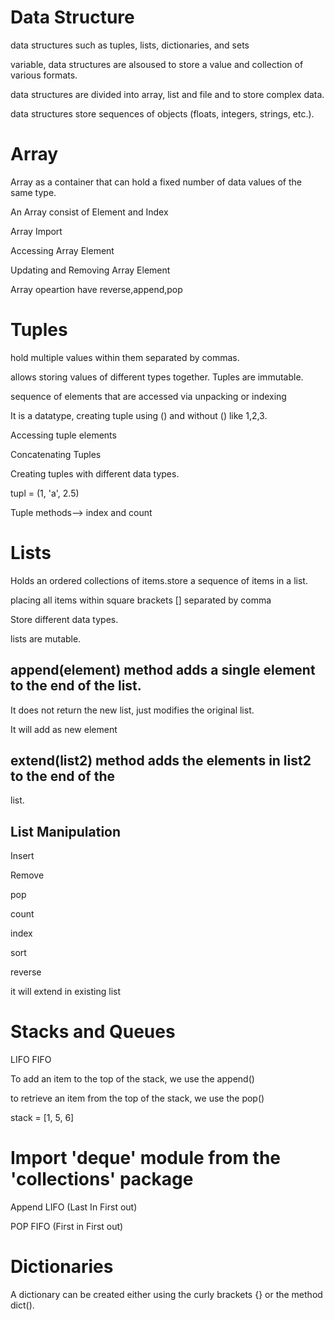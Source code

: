 # Data Structure

data structures such as tuples, lists, dictionaries, and sets

variable, data structures are alsoused to store a value and collection of various formats.

data structures are divided into array, list and file and to store complex data.

data structures store sequences of objects (floats, integers, strings, etc.).

# Array
Array as a container that can hold a fixed number of data values of the same type.

An Array consist of Element and Index

Array Import

Accessing Array Element

Updating and Removing Array Element 

Array opeartion have reverse,append,pop

# Tuples

hold multiple values within them separated by commas.

allows storing values of different types together. Tuples are immutable.

sequence of elements that are accessed via unpacking or indexing

It is a datatype, creating tuple using () and without () like 1,2,3.

Accessing tuple elements

Concatenating Tuples

Creating tuples with different data types.

tupl = (1, 'a', 2.5)

Tuple methods--> index and count

# Lists

Holds an ordered collections of items.store a sequence of items in a list.

placing all items within square brackets [] separated by comma

Store different data types.

lists are mutable.

## append(element) method adds a single element to the end of the list.
It does not return the new list, just modifies the original list.

It will add as new element
## extend(list2) method adds the elements in list2 to the end of the
list.

## List Manipulation

Insert

Remove

pop

count

index

sort

reverse

it will extend in existing list


# Stacks and Queues
LIFO      FIFO

To add an item to the top of the stack, we use the append()

to retrieve an item from the top of the stack, we use the pop()

stack = [1, 5, 6]


# Import 'deque' module from the 'collections' package

Append LIFO (Last In First out)

POP FIFO (First in First out)


# Dictionaries

A dictionary can be created either using the curly brackets {} or the method dict().
